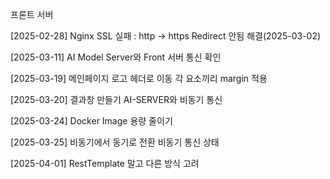 프론트 서버

[2025-02-28]
Nginx SSL 실패 : http -> https Redirect 안됨
해결(2025-03-02)

[2025-03-11]
AI Model Server와 Front 서버 통신 확인

[2025-03-19]
메인페이지 로고 헤더로 이동
각 요소끼리 margin 적용

[2025-03-20]
결과창 만들기
AI-SERVER와 비동기 통신

[2025-03-24]
Docker Image 용량 줄이기

[2025-03-25]
비동기에서 동기로 전환
비동기 통신 상태

[2025-04-01]
RestTemplate 말고 다른 방식 고려
